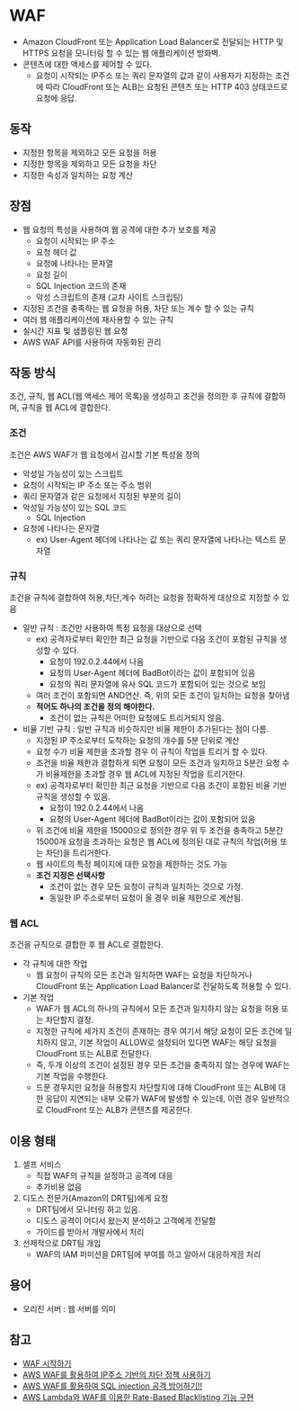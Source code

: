# WAF

* Amazon CloudFront 또는 Application Load Balancer로 전달되는 HTTP 및 HTTPS 요청을 모니터링 할 수 있는 웹 애플리케이션 방화벽.
* 콘텐츠에 대한 액세스를 제어할 수 있다.
  * 요청이 시작되는 IP주소 또는 쿼리 문자열의 값과 같이 사용자가 지정하는 조건에 따라 CloudFront 또는 ALB는 요청된 콘텐츠 또는 HTTP 403 상태코드로 요청에 응답.



## 동작

* 지정한 항목을 제외하고 모든 요청을 허용
* 지정한 항목을 제외하고 모든 요청을 차단
* 지정한 속성과 일치하는 요청 계산



## 장점

* 웹 요청의 특성을 사용하여 웹 공격에 대한 추가 보호를 제공
  * 요청이 시작되는 IP 주소
  * 요청 헤더 값
  * 요청에 나타나는 문자열
  * 요청 길이
  * SQL Injection 코드의 존재
  * 악성 스크립트의 존재 (교차 사이트 스크립팅)
* 지정된 조건을 충족하는 웹 요청을 허용, 차단 또는 계수 할 수 있는 규칙
* 여러 웹 애플리케이션에 재사용할 수 있는 규칙
* 실시간 지표 및 샘플링된 웹 요청
* AWS WAF API를 사용하여 자동화된 관리



## 작동 방식

조건, 규칙, 웹 ACL(웹 액세스 제어 목록)을 생성하고 조건을 정의한 후 규칙에 결합하며, 규칙을 웹 ACL에 결합한다.

### 조건

조건은 AWS WAF가 웹 요청에서 감시할 기본 특성을 정의

* 악성일 가능성이 있는 스크립트
* 요청이 시작되는 IP 주소 또는 주소 범위
* 쿼리 문자열과 같은 요청에서 지정된 부분의 길이
* 악성일 가능성이 있는 SQL 코드
  * SQL Injection
* 요청에 나타나는 문자열
  * ex) User-Agent 헤더에 나타나는 값 또는 쿼리 문자열에 나타나는 텍스트 문자열



### 규칙

조건을 규칙에 결합하여 허용,차단,계수 하려는 요청을 정확하게 대상으로 지정할 수 있음

* 일반 규칙 : 조건만 사용하여 특정 요청을 대상으로 선택
  * ex) 공격자로부터 확인한 최근 요청을 기반으로 다음 조건이 포함된 규칙을 생성할 수 있다.
    * 요청이 192.0.2.44에서 나옴
    * 요청의 User-Agent 헤더에 BadBot이라는 값이 포함되어 있음
    * 요청의 쿼리 문자열에 유사 SQL 코드가 포함되어 있는 것으로 보임
  * 여러 조건이 포함되면 AND연산. 즉, 위의 모든 조건이 일치하는 요청을 찾아냄
  * **적어도 하나의 조건을 정의 해야한다.**
    * 조건이 없는 규칙은 어떠한 요청에도 트리거되지 않음.
* 비율 기반 규칙 : 일반 규칙과 비슷하지만 비율 제한이 추가된다는 점이 다름. 
  * 지정된 IP 주소로부터 도착하는 요청의 개수를 5분 단위로 계산
  * 요청 수가 비율 제한을 초과할 경우 이 규칙이 작업을 트리거 할 수 있다.
  * 조건을 비율 제한과 결합하게 되면 요청이 모든 조건과 일치하고 5분간 요청 수가 비율제한을 초과할 경우 웹 ACL에 지정된 작업을 트리거한다.
  * ex) 공격자로부터 확인한 최근 요청을 기반으로 다음 조건이 포함된 비율 기반 규칙을 생성할 수 있음.
    * 요청이 192.0.2.44에서 나옴
    * 요청의 User-Agent 헤더에 BadBot이라는 값이 포함되어 있음
  * 위 조건에 비율 제한을 15000으로 정의한 경우 위 두 조건을 충족하고 5분간 15000개 요청을 초과하는 요청은 웹 ACL에 정의된 대로 규칙의 작업(허용 또는 차단)을 트리거한다.
  * 웹 사이트의 특정 페이지에 대한 요청을 제한하는 것도 가능
  * **조건 지정은 선택사항**
    * 조건이 없는 경우 모든 요청이 규칙과 일치하는 것으로 가정.
    * 동일한 IP 주소로부터 요청이 올 경우 비율 제한으로 계산됨.



### 웹 ACL

조건을 규칙으로 결합한 후 웹 ACL로 결합한다.

* 각 규칙에 대한 작업
  * 웹 요청이 규칙의 모든 조건과 일치하면 WAF는 요청을 차단하거나 CloudFront 또는 Application Load Balancer로 전달하도록 허용할 수 있다.
* 기본 작업
  * WAF가 웹 ACL의 하나의 규칙에서 모든 조건과 일치하지 않는 요청을 허용 또는 차단할지 결정.
  * 지정한 규칙에 세가지 조건이 존재하는 경우 여기서 해당 요청이 모든 조건에 일치하지 않고, 기본 작업이 ALLOW로 설정되어 있다면 WAF는 해당 요청을 CloudFront 또는 ALB로 전달한다.
  * 즉, 두개 이상의 조건이 설정된 경우 모든 조건을 충족하지 않는 경우에 WAF는 기본 작업을 수행한다.
  * 드문 경우지만 요청을 허용할지 차단할지에 대해 CloudFront 또는 ALB에 대한 응답이 지연되는 내부 오류가 WAF에 발생할 수 있는데, 이런 경우 일반적으로 CloudFront 또는 ALB가 콘텐츠를 제공한다.



## 이용 형태

1. 셀프 서비스
   * 직접 WAF의 규칙을 설정하고 공격에 대응
   * 추가비용 없음
2. 디도스 전문가(Amazon의 DRT팀)에게 요청
   * DRT팀에서 모니터링 하고 있음. 
   * 디도스 공격이 어디서 왔는지 분석하고 고객에게 전달함
   * 가이드를 받아서 개발사에서 처리
3. 선제적으로 DRT팀 개입
   * WAF의 IAM 퍼미션을 DRT팀에 부여를 하고 알아서 대응하게끔 처리



## 용어

* 오리진 서버 : 웹 서버를 의미





## 참고

* [WAF 시작하기](http://docs.aws.amazon.com/ko_kr/waf/latest/developerguide/getting-started.html)
* [AWS WAF를 활용하여 IP주소 기반의 차단 정책 사용하기](http://cloud.hosting.kr/aws-waf%EB%A5%BC-%ED%99%9C%EC%9A%A9%ED%95%98%EC%97%AC-ip%EC%A3%BC%EC%86%8C-%EA%B8%B0%EB%B0%98%EC%9D%98-%EC%B0%A8%EB%8B%A8-%EC%A0%95%EC%B1%85-%EC%82%AC%EC%9A%A9%ED%95%98%EA%B8%B0/)
* [AWS WAF를 활용하여 SQL injection 공격 방어하기!!](http://cloud.hosting.kr/aws-waf%EB%A5%BC-%ED%99%9C%EC%9A%A9%ED%95%98%EC%97%AC-sql-ingection-%EA%B3%B5%EA%B2%A9-%EB%B0%A9%EC%96%B4%ED%95%98%EA%B8%B0/)
* [AWS Lambda와 WAF를 이용한 Rate-Based Blacklisting 기능 구현](https://aws.amazon.com/ko/blogs/korea/how-to-configure-rate-based-blacklisting-with-aws-waf-and-aws-lambda/)
